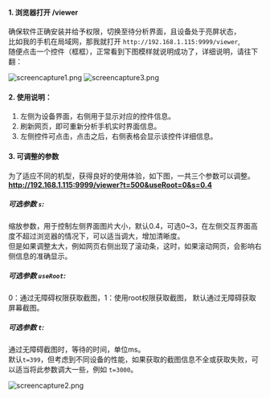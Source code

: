#### 1. 浏览器打开 /viewer 
确保软件正确安装并给予权限，切换至待分析界面，且设备处于亮屏状态，  
比如我的手机在局域网，那我就打开 `http://192.168.1.115:9999/viewer`,  
随便点击一个控件（框框），正常看到下图模样就说明成功了，详细说明，请往下翻： 

![screencapture1.png][1]
![screencapture3.png][3]

  [1]: https://lookcos.cn/usr/uploads/2021/02/152881725.png
  [3]: https://lookcos.cn/usr/uploads/2021/02/3890288493.png


#### 2. 使用说明：  
1. 左侧为设备界面，右侧用于显示对应的控件信息。  
2. 刷新网页，即可重新分析手机实时界面信息。
3. 左侧控件可点击，点击之后，右侧表格会显示该控件详细信息。


#### 3. 可调整的参数  
为了适应不同的机型，获得良好的使用体验，如下图，一共三个参数可以调整。  
**http://192.168.1.115:9999/viewer?t=500&useRoot=0&s=0.4** 

##### 可选参数 `s`:
缩放参数，用于控制左侧界面图片大小，默认0.4，可选0~3，在左侧交互界面高度不超过浏览器的情况下，可以适当调大，增加清晰度。  
但是如果调整太大，例如网页右侧出现了滚动条，这时，如果滚动网页，会影响右侧信息的准确显示。
##### 可选参数 `useRoot`:  
0：通过无障碍权限获取截图，1：使用root权限获取截图， 默认通过无障碍获取屏幕截图。  
##### 可选参数 `t`:  
通过无障碍截图时，等待的时间，单位ms。  
默认`t=399`，但考虑到不同设备的性能，如果获取的截图信息不全或获取失败，可以适当将此参数调大一些，例如 `t=3000`。
  
![screencapture2.png](https://lookcos.cn/usr/uploads/2021/02/4190474099.png)
